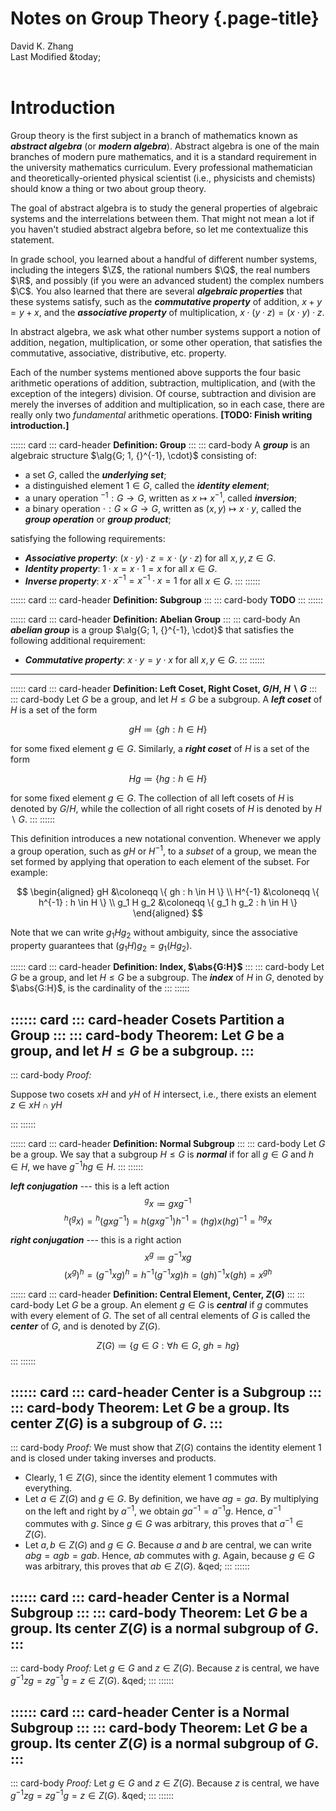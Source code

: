 # Notes on Group Theory {.page-title}

<div class="text-center">
    David K. Zhang<br>
    Last Modified &today;
</div><br>



# Introduction

Group theory is the first subject in a branch of mathematics known as ___abstract algebra___ (or ___modern algebra___). Abstract algebra is one of the main branches of modern pure mathematics, and it is a standard requirement in the university mathematics curriculum. Every professional mathematician and theoretically-oriented physical scientist (i.e., physicists and chemists) should know a thing or two about group theory.

The goal of abstract algebra is to study the general properties of algebraic systems and the interrelations between them. That might not mean a lot if you haven't studied abstract algebra before, so let me contextualize this statement.

In grade school, you learned about a handful of different number systems, including the integers $\Z$, the rational numbers $\Q$, the real numbers $\R$, and possibly (if you were an advanced student) the complex numbers $\C$. You also learned that there are several ___algebraic properties___ that these systems satisfy, such as the ___commutative property___ of addition, $x + y = y + x$, and the ___associative property___ of multiplication, $x \cdot (y \cdot z) = (x \cdot y) \cdot z$.

In abstract algebra, we ask what other number systems support a notion of addition, negation, multiplication, or some other operation, that satisfies the commutative, associative, distributive, etc. property.

Each of the number systems mentioned above supports the four basic arithmetic operations of addition, subtraction, multiplication, and (with the exception of the integers) division. Of course, subtraction and division are merely the inverses of addition and multiplication, so in each case, there are really only two _fundamental_ arithmetic operations. **[TODO: Finish writing introduction.]**


:::::: card
::: card-header
**Definition: Group**
:::
::: card-body
A ___group___ is an algebraic structure $\alg{G; 1, {}^{-1}, \cdot}$ consisting of:

 * a set $G$, called the ___underlying set___;
 * a distinguished element $1 \in G$, called the ___identity element___;
 * a unary operation ${}^{-1}: G \to G$, written as $x \mapsto x^{-1}$, called ___inversion___;
 * a binary operation $\cdot : G \times G \to G$, written as $(x, y) \mapsto x \cdot y$, called the ___group operation___ or ___group product___;

satisfying the following requirements:

 * ___Associative property___: $(x \cdot y) \cdot z = x \cdot (y \cdot z)$ for all $x, y, z \in G$.
 * ___Identity property___: $1 \cdot x = x \cdot 1 = x$ for all $x \in G$.
 * ___Inverse property___: $x \cdot x^{-1} = x^{-1} \cdot x = 1$ for all $x \in G$.
:::
::::::


:::::: card
::: card-header
**Definition: Subgroup**
:::
::: card-body
**TODO**
:::
::::::


:::::: card
::: card-header
**Definition: Abelian Group**
:::
::: card-body
An ___abelian group___ is a group $\alg{G; 1, {}^{-1}, \cdot}$ that satisfies the following additional requirement:

 * ___Commutative property___: $x \cdot y = y \cdot x$ for all $x, y \in G$.
:::
::::::


--------------------------------------------------------------------------------


:::::: card
::: card-header
**Definition: Left Coset, Right Coset, $G/H$, $H \backslash G$**
:::
::: card-body
Let $G$ be a group, and let $H \le G$ be a subgroup. A ___left coset___ of $H$ is a set of the form

$$ gH \coloneqq \{ gh : h \in H \} $$

for some fixed element $g \in G$. Similarly, a ___right coset___ of $H$ is a set of the form

$$ Hg \coloneqq \{ hg : h \in H \} $$

for some fixed element $g \in G$. The collection of all left cosets of $H$ is denoted by $G/H$, while the collection of all right cosets of $H$ is denoted by $H \backslash G$.
:::
::::::


This definition introduces a new notational convention. Whenever we apply a group operation, such as $gH$ or $H^{-1}$, to a _subset_ of a group, we mean the set formed by applying that operation to each element of the subset. For example:

$$ \begin{aligned}
gH &\coloneqq \{ gh : h \in H \} \\
H^{-1} &\coloneqq \{ h^{-1} : h \in H \} \\
g_1 H g_2 &\coloneqq \{ g_1 h g_2 : h \in H \}
\end{aligned} $$

Note that we can write $g_1 H g_2$ without ambiguity, since the associative property guarantees that $(g_1 H) g_2 = g_1 (H g_2)$.


:::::: card
::: card-header
**Definition: Index, $\abs{G:H}$**
:::
::: card-body
Let $G$ be a group, and let $H \le G$ be a subgroup. The ___index___ of $H$ in $G$, denoted by $\abs{G:H}$, is the cardinality of the
:::
::::::


:::::: card
::: card-header
**Cosets Partition a Group**
:::
::: card-body
**Theorem:** Let $G$ be a group, and let $H \le G$ be a subgroup.
:::
------
::: card-body
*Proof:*

Suppose two cosets $xH$ and $yH$ of $H$ intersect, i.e., there exists an element $z \in xH \cap yH$

:::
::::::


:::::: card
::: card-header
**Definition: Normal Subgroup**
:::
::: card-body
Let $G$ be a group. We say that a subgroup $H \le G$ is ___normal___ if for all $g \in G$ and $h \in H$, we have $g^{-1}hg \in H$.
:::
::::::

___left conjugation___ --- this is a left action
$$ {}^g x \coloneqq g x g^{-1} $$
$$ {}^h ({}^g x) = {}^h (g x g^{-1}) = h (g x g^{-1}) h^{-1} = (hg) x (hg)^{-1} = {}^{hg} x $$

___right conjugation___ --- this is a right action
$$ x^g \coloneqq g^{-1} x g $$
$$ (x^g)^h = (g^{-1} x g)^h = h^{-1} (g^{-1} x g) h = (gh)^{-1} x (gh) = x^{gh} $$


:::::: card
::: card-header
**Definition: Central Element, Center, $Z(G)$**
:::
::: card-body
Let $G$ be a group. An element $g \in G$ is ___central___ if $g$ commutes with every element of $G$. The set of all central elements of $G$ is called the ___center___ of $G$, and is denoted by $Z(G)$.

$$ Z(G) \coloneqq \{ g \in G : \forall h \in G,\ gh = hg \} $$
:::
::::::


:::::: card
::: card-header
**Center is a Subgroup**
:::
::: card-body
**Theorem:** Let $G$ be a group. Its center $Z(G)$ is a subgroup of $G$.
:::
------
::: card-body
*Proof:* We must show that $Z(G)$ contains the identity element $1$ and is closed under taking inverses and products.

 * Clearly, $1 \in Z(G)$, since the identity element $1$ commutes with everything.
 * Let $a \in Z(G)$ and $g \in G$. By definition, we have $ag = ga$. By multiplying on the left and right by $a^{-1}$, we obtain $ga^{-1} = a^{-1}g$. Hence, $a^{-1}$ commutes with $g$. Since $g \in G$ was arbitrary, this proves that $a^{-1} \in Z(G)$.
 * Let $a, b \in Z(G)$ and $g \in G$. Because $a$ and $b$ are central, we can write $abg = agb = gab$. Hence, $ab$ commutes with $g$. Again, because $g \in G$ was arbitrary, this proves that $ab \in Z(G)$. &qed;
:::
::::::


:::::: card
::: card-header
**Center is a Normal Subgroup**
:::
::: card-body
**Theorem:** Let $G$ be a group. Its center $Z(G)$ is a normal subgroup of $G$.
:::
------
::: card-body
*Proof:* Let $g \in G$ and $z \in Z(G)$. Because $z$ is central, we have $g^{-1}zg = zg^{-1}g = z \in Z(G)$. &qed;
:::
::::::

:::::: card
::: card-header
**Center is a Normal Subgroup**
:::
::: card-body
**Theorem:** Let $G$ be a group. Its center $Z(G)$ is a normal subgroup of $G$.
:::
------
::: card-body
*Proof:* Let $g \in G$ and $z \in Z(G)$. Because $z$ is central, we have $g^{-1}zg = zg^{-1}g = z \in Z(G)$. &qed;
:::
::::::
